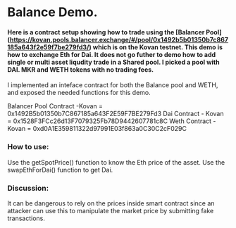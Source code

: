 # Balance Demo.

#### Here is a contract setup showing how to trade using the [Balancer Pool] (https://kovan.pools.balancer.exchange/#/pool/0x1492b5b01350b7c867185a643f2e59f7be279fd3/) which is on the Kovan testnet. This demo is how to exchange Eth for Dai. It does not go futher to demo how to add single or multi asset liqudity trade in a Shared pool. I picked a pool with DAI. MKR and WETH tokens with no trading fees.

I implemented an inteface contract for both the Balance pool and WETH, and exposed the needed functions for this demo.

Balancer Pool Contract -Kovan = 0x1492B5b01350b7C867185a643F2E59F7BE279Fd3
Dai Contract - Kovan = 0x1528F3FCc26d13F7079325Fb78D9442607781c8C
Weth Contract - Kovan = 0xd0A1E359811322d97991E03f863a0C30C2cF029C

### How to use:

Use the getSpotPrice() function to know the Eth price of the asset.
Use the swapEthForDai() function to get Dai.

### Discussion:

It can be dangerous to rely on the prices inside smart contract since an attacker can use this to manipulate the market price by submitting fake transactions.
